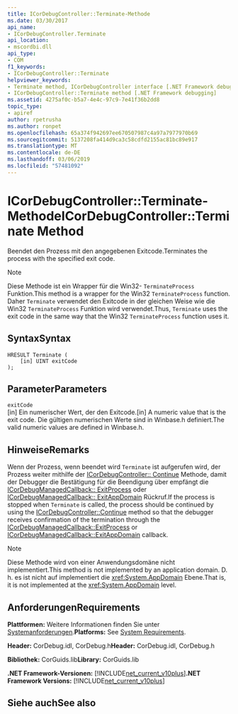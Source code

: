 ```yaml
---
title: ICorDebugController::Terminate-Methode
ms.date: 03/30/2017
api_name:
- ICorDebugController.Terminate
api_location:
- mscordbi.dll
api_type:
- COM
f1_keywords:
- ICorDebugController::Terminate
helpviewer_keywords:
- Terminate method, ICorDebugController interface [.NET Framework debugging]
- ICorDebugController::Terminate method [.NET Framework debugging]
ms.assetid: 4275af0c-b5a7-4e4c-97c9-7e41f36b2dd8
topic_type:
- apiref
author: rpetrusha
ms.author: ronpet
ms.openlocfilehash: 65a374f942697ee670507987c4a97a7977970b69
ms.sourcegitcommit: 5137208fa414d9ca3c58cdfd2155ac81bc89e917
ms.translationtype: MT
ms.contentlocale: de-DE
ms.lasthandoff: 03/06/2019
ms.locfileid: "57481092"
---
```

# <a name="icordebugcontrollerterminate-method"></a><span data-ttu-id="28ab0-102">ICorDebugController::Terminate-Methode</span><span class="sxs-lookup"><span data-stu-id="28ab0-102">ICorDebugController::Terminate Method</span></span>
<span data-ttu-id="28ab0-103">Beendet den Prozess mit den angegebenen Exitcode.</span><span class="sxs-lookup"><span data-stu-id="28ab0-103">Terminates the process with the specified exit code.</span></span>  
  
> [!NOTE]
>  <span data-ttu-id="28ab0-104">Diese Methode ist ein Wrapper für die Win32- `TerminateProcess` Funktion.</span><span class="sxs-lookup"><span data-stu-id="28ab0-104">This method is a wrapper for the Win32 `TerminateProcess` function.</span></span> <span data-ttu-id="28ab0-105">Daher `Terminate` verwendet den Exitcode in der gleichen Weise wie die Win32 `TerminateProcess` Funktion wird verwendet.</span><span class="sxs-lookup"><span data-stu-id="28ab0-105">Thus, `Terminate` uses the exit code in the same way that the Win32 `TerminateProcess` function uses it.</span></span>  
  
## <a name="syntax"></a><span data-ttu-id="28ab0-106">Syntax</span><span class="sxs-lookup"><span data-stu-id="28ab0-106">Syntax</span></span>  
  
```  
HRESULT Terminate (  
    [in] UINT exitCode  
);  
```  
  
## <a name="parameters"></a><span data-ttu-id="28ab0-107">Parameter</span><span class="sxs-lookup"><span data-stu-id="28ab0-107">Parameters</span></span>  
 `exitCode`  
 <span data-ttu-id="28ab0-108">[in] Ein numerischer Wert, der den Exitcode.</span><span class="sxs-lookup"><span data-stu-id="28ab0-108">[in] A numeric value that is the exit code.</span></span> <span data-ttu-id="28ab0-109">Die gültigen numerischen Werte sind in Winbase.h definiert.</span><span class="sxs-lookup"><span data-stu-id="28ab0-109">The valid numeric values are defined in Winbase.h.</span></span>  
  
## <a name="remarks"></a><span data-ttu-id="28ab0-110">Hinweise</span><span class="sxs-lookup"><span data-stu-id="28ab0-110">Remarks</span></span>  
 <span data-ttu-id="28ab0-111">Wenn der Prozess, wenn beendet wird `Terminate` ist aufgerufen wird, der Prozess weiter mithilfe der [ICorDebugController:: Continue](../../../../docs/framework/unmanaged-api/debugging/icordebugcontroller-continue-method.md) Methode, damit der Debugger die Bestätigung für die Beendigung über empfängt die [ ICorDebugManagedCallback:: ExitProcess](../../../../docs/framework/unmanaged-api/debugging/icordebugmanagedcallback-exitprocess-method.md) oder [ICorDebugManagedCallback:: ExitAppDomain](../../../../docs/framework/unmanaged-api/debugging/icordebugmanagedcallback-exitappdomain-method.md) Rückruf.</span><span class="sxs-lookup"><span data-stu-id="28ab0-111">If the process is stopped when `Terminate` is called, the process should be continued by using the [ICorDebugController::Continue](../../../../docs/framework/unmanaged-api/debugging/icordebugcontroller-continue-method.md) method so that the debugger receives confirmation of the termination through the [ICorDebugManagedCallback::ExitProcess](../../../../docs/framework/unmanaged-api/debugging/icordebugmanagedcallback-exitprocess-method.md) or [ICorDebugManagedCallback::ExitAppDomain](../../../../docs/framework/unmanaged-api/debugging/icordebugmanagedcallback-exitappdomain-method.md) callback.</span></span>  
  
> [!NOTE]
>  <span data-ttu-id="28ab0-112">Diese Methode wird von einer Anwendungsdomäne nicht implementiert.</span><span class="sxs-lookup"><span data-stu-id="28ab0-112">This method is not implemented by an application domain.</span></span> <span data-ttu-id="28ab0-113">D. h. es ist nicht auf implementiert die <xref:System.AppDomain> Ebene.</span><span class="sxs-lookup"><span data-stu-id="28ab0-113">That is, it is not implemented at the <xref:System.AppDomain> level.</span></span>  
  
## <a name="requirements"></a><span data-ttu-id="28ab0-114">Anforderungen</span><span class="sxs-lookup"><span data-stu-id="28ab0-114">Requirements</span></span>  
 <span data-ttu-id="28ab0-115">**Plattformen:** Weitere Informationen finden Sie unter [Systemanforderungen](../../../../docs/framework/get-started/system-requirements.md).</span><span class="sxs-lookup"><span data-stu-id="28ab0-115">**Platforms:** See [System Requirements](../../../../docs/framework/get-started/system-requirements.md).</span></span>  
  
 <span data-ttu-id="28ab0-116">**Header:** CorDebug.idl, CorDebug.h</span><span class="sxs-lookup"><span data-stu-id="28ab0-116">**Header:** CorDebug.idl, CorDebug.h</span></span>  
  
 <span data-ttu-id="28ab0-117">**Bibliothek:** CorGuids.lib</span><span class="sxs-lookup"><span data-stu-id="28ab0-117">**Library:** CorGuids.lib</span></span>  
  
 <span data-ttu-id="28ab0-118">**.NET Framework-Versionen:** [!INCLUDE[net_current_v10plus](../../../../includes/net-current-v10plus-md.md)]</span><span class="sxs-lookup"><span data-stu-id="28ab0-118">**.NET Framework Versions:** [!INCLUDE[net_current_v10plus](../../../../includes/net-current-v10plus-md.md)]</span></span>  
  
## <a name="see-also"></a><span data-ttu-id="28ab0-119">Siehe auch</span><span class="sxs-lookup"><span data-stu-id="28ab0-119">See also</span></span>

